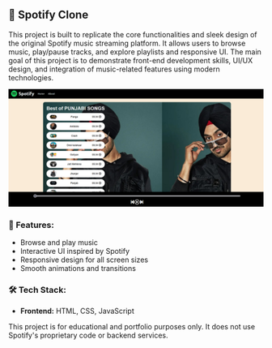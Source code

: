 ## 🎵 Spotify Clone

This project is built to replicate the core functionalities and sleek design of the original Spotify music streaming platform. It allows users to browse music, play/pause tracks, and explore playlists and responsive UI. The main goal of this project is to demonstrate front-end development skills, UI/UX design, and integration of music-related features using modern technologies.


![Screenshot](image.png)

### 🔧 Features:

* Browse and play music
* Interactive UI inspired by Spotify
* Responsive design for all screen sizes
* Smooth animations and transitions

### 🛠️ Tech Stack:

* **Frontend:** HTML, CSS, JavaScript 

This project is for educational and portfolio purposes only. It does not use Spotify's proprietary code or backend services.



